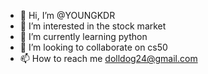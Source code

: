 - 👋 Hi, I’m @YOUNGKDR
- 👀 I’m interested in the stock market
- 🌱 I’m currently learning python
- 💞️ I’m looking to collaborate on cs50
- 📫 How to reach me dolldog24@gmail.com

<!---
YOUNGKDR/YOUNGKDR is a ✨ special ✨ repository because its `README.md` (this file) appears on your GitHub profile.
You can click the Preview link to take a look at your changes.
--->
